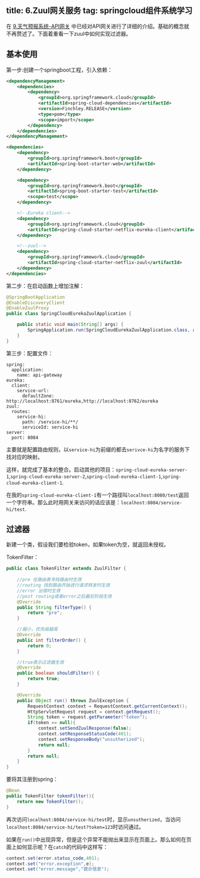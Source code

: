 title: 6.Zuul网关服务
tag: springcloud组件系统学习
---

在 [9.天气预报系统-API网关](http://fourcolor.oursnail.cn/2019/02/21/weather-for-spring-cloud/9.%E5%A4%A9%E6%B0%94%E9%A2%84%E6%8A%A5%E7%B3%BB%E7%BB%9F-API%E7%BD%91%E5%85%B3/) 中已经对API网关进行了详细的介绍。基础的概念就不再赘述了。下面着重看一下zuul中如何实现过滤器。
<!-- more -->

## 基本使用

第一步:创建一个springboot工程，引入依赖：


```xml
<dependencyManagement>
    <dependencies>
        <dependency>
            <groupId>org.springframework.cloud</groupId>
            <artifactId>spring-cloud-dependencies</artifactId>
            <version>Finchley.RELEASE</version>
            <type>pom</type>
            <scope>import</scope>
        </dependency>
    </dependencies>
</dependencyManagement>

<dependencies>
    <dependency>
        <groupId>org.springframework.boot</groupId>
        <artifactId>spring-boot-starter-web</artifactId>
    </dependency>

    <dependency>
        <groupId>org.springframework.boot</groupId>
        <artifactId>spring-boot-starter-test</artifactId>
        <scope>test</scope>
    </dependency>

    <!--Eureka client-->
    <dependency>
        <groupId>org.springframework.cloud</groupId>
        <artifactId>spring-cloud-starter-netflix-eureka-client</artifactId>
    </dependency>

    <!--zuul-->
    <dependency>
        <groupId>org.springframework.cloud</groupId>
        <artifactId>spring-cloud-starter-netflix-zuul</artifactId>
    </dependency>
</dependencies>
```

第二步：在启动函数上增加注解：

```java
@SpringBootApplication
@EnableDiscoveryClient
@EnableZuulProxy
public class SpringCloudEurekaZuulApplication {

    public static void main(String[] args) {
        SpringApplication.run(SpringCloudEurekaZuulApplication.class, args);
    }
}
```
第三步：配置文件：
```properties
spring:
  application:
    name: api-gateway
eureka:
  client:
    service-url:
      defaultZone: http://localhost:8761/eureka,http://localhost:8762/eureka
zuul:
  routes:
    service-hi:
      path: /service-hi/**/
      serviceId: service-hi
server:
  port: 8084
```
主要就是配置路由规则，以`service-hi`为前缀的都去`serivce-hi`为名字的服务下找对应的映射。

这样，就完成了基本的整合。启动其他的项目：`spring-cloud-eureka-server-1`,`spring-cloud-eureka-server-2`,`spring-cloud-eureka-client-1`,`spring-cloud-eureka-client-1`.

在我的`spring-cloud-eureka-client-1`有一个路径叫`localhost:8080/test`返回一个字符串。那么此时用网关来访问的话应该是：`localhost:8084/service-hi/test`.


## 过滤器

新建一个类，假设我们要检验token，如果token为空，就返回未授权。

TokenFilter：


```java
public class TokenFilter extends ZuulFilter {
    
    //pre 在路由表寻找路由时生效
    //routing 找到路由开始进行请求转发时生效
    //error 出错时生效
    //post routing或者error之后最后阶段生效
    @Override
    public String filterType() {
        return "pre";
    }

    //越小，优先级越高
    @Override
    public int filterOrder() {
        return 0;
    }

    //true表示过滤器生效
    @Override
    public boolean shouldFilter() {
        return true;
    }

    @Override
    public Object run() throws ZuulException {
        RequestContext context = RequestContext.getCurrentContext();
        HttpServletRequest request = context.getRequest();
        String token = request.getParameter("token");
        if(token == null){
            context.setSendZuulResponse(false);
            context.setResponseStatusCode(401);
            context.setResponseBody("unsutherized");
            return null;
        }
        return null;
    }
}
```
要将其注册到spring：

```java
@Bean
public TokenFilter tokenFilter(){
    return new TokenFilter();
}
```
再次访问`localhost:8084/service-hi/test`时，显示`unsutherized`，当访问`localhost:8084/service-hi/test?token=123`时访问通过。

如果在`run()`中出现异常，但是这个异常不能抛出来显示在页面上。那么如何在页面上如何显示呢？在`catch`的代码中这样写：

```java
context.set(error.status_code,401);
context.set("error.exception",e);
context.set("error.message","提示信息");
```